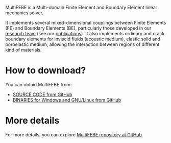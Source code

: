MultiFEBE is a Multi-domain Finite Element and Boundary Element linear mechanics solver. 

It implements several mixed-dimensional couplings between Finite Elements (FE) and Boundary Elements (BE), particularly those developed in our [research team](http://www.mmc.siani.es/) (see our [publications](http://www.mmc.siani.es/papers-in-referred-journals/)). It also implements ordinary and crack boundary elements for inviscid fluids (acoustic medium), elastic solid and poroelastic medium, allowing the interaction between regions of different kind of materials.

How to download?
================

You can obtain MultiFEBE from:
  * [SOURCE CODE from GitHub](https://github.com/mmc-siani-es/MultiFEBE)
  * [BINARIES for Windows and GNU/Linux from GitHub](https://github.com/mmc-siani-es/MultiFEBE/releases)

More details
============

For more details, you can explore [MultiFEBE repository at GitHub](https://github.com/mmc-siani-es/MultiFEBE)
